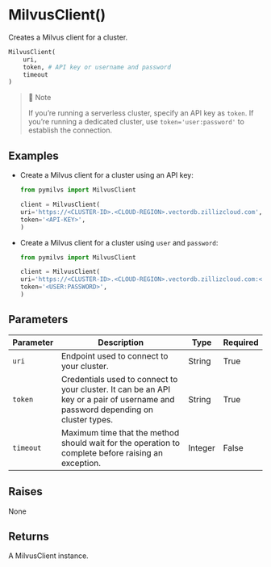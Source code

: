 # MilvusClient()

Creates a Milvus client for a cluster.

```python
MilvusClient(
    uri,
    token, # API key or username and password
    timeout
)
```

> 📘 Note
>
> If you’re running a serverless cluster, specify an API key as `token`. If you’re running a dedicated cluster, use `token='user:password'` to establish the connection.

## Examples

- Create a Milvus client for a cluster using an API key:

    ```python
    from pymilvs import MilvusClient

    client = MilvusClient(
    uri='https://<CLUSTER-ID>.<CLOUD-REGION>.vectordb.zillizcloud.com',
    token='<API-KEY>',
    )
    ```

- Create a Milvus client for a cluster using `user` and `password`:

    ```python
    from pymilvs import MilvusClient

    client = MilvusClient(
    uri='https://<CLUSTER-ID>.<CLOUD-REGION>.vectordb.zillizcloud.com:<ACCESS-PORT>',
    token='<USER:PASSWORD>',
    )
    ```

## Parameters

| Parameter          | Description                          | Type     | Required |
|--------------------|--------------------------------------|----------|----------|
| `uri` | Endpoint used to connect to your cluster. | String | True     |
| `token` | Credentials used to connect to your cluster. It can be an API key or a pair of username and password depending on cluster types. | String | True     |
| `timeout` | Maximum time that the method should wait for the operation to complete before raising an exception. | Integer | False     |

## Raises

None

## Returns

A MilvusClient instance.